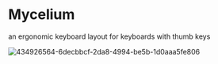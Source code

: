 # Mycelium
an ergonomic keyboard layout for keyboards with thumb keys

![434926564-6decbbcf-2da8-4994-be5b-1d0aaa5fe806](https://github.com/user-attachments/assets/279fdcab-08a4-4a31-8457-58541c4b9e87)
